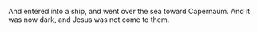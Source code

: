 And entered into a ship, and went over the sea toward Capernaum. And it was now dark, and Jesus was not come to them.
